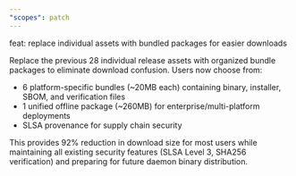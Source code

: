 ```yaml
---
"scopes": patch
---
```


feat: replace individual assets with bundled packages for easier downloads

Replace the previous 28 individual release assets with organized bundle packages to eliminate download confusion. Users now choose from:
- 6 platform-specific bundles (~20MB each) containing binary, installer, SBOM, and verification files
- 1 unified offline package (~260MB) for enterprise/multi-platform deployments
- SLSA provenance for supply chain security

This provides 92% reduction in download size for most users while maintaining all existing security features (SLSA Level 3, SHA256 verification) and preparing for future daemon binary distribution.